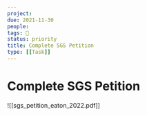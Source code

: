 ```yaml
---
project:
due: 2021-11-30
people:
tags: 🧨
status: priority
title: Complete SGS Petition
type: [[Task]]
---
```


# Complete SGS Petition

![[sgs_petition_eaton_2022.pdf]]